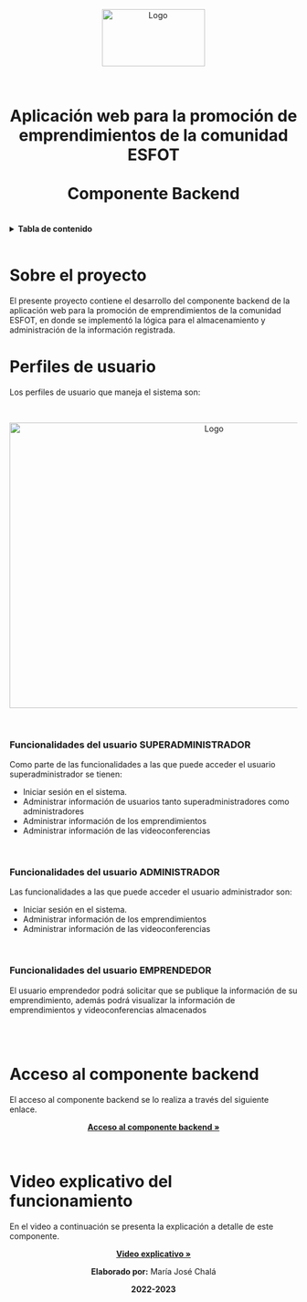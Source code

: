 <p align="center">
    <a>
        <img src="https://res.cloudinary.com/dm0qsdpr8/image/upload/v1676925274/emprende/Logo-EmPreNde---ESFOT_ftiitm.png" alt="Logo" width="180" height="100">
    </a>
    <br>
 </p>
<br>
<h1 align="center">
    Aplicación web para la promoción de emprendimientos de la comunidad ESFOT<br><br>Componente Backend
</h1>
<br>

<!-- TABLA DE CONTENIDO -->
<details>
    <summary><b>Tabla de contenido</b></summary>
    <br>
  <ol>
      <li>
      <a href="#sobre-el-proyecto">Sobre el proyecto</a>
    </li>
    <li>
      <a href="#perfiles-de-usuario">Perfiles de usuario</a>
      <ul>
        <li><a href="#funcionalidades-del-usuario-superadministrador">Funcionalidades del usuario superadministrador</a></li>
        <li><a href="#funcionalidades-del-usuario-administrador">Funcionalidades del usuario administrador</a></li>
        <li><a href="#funcionalidades-del-usuario-emprendedor">Funcionalidades del usuario emprendedor</a></li>
      </ul>
    </li>
    <li>
      <a href="#acceso-al-componente-backend">Acceso al componente backend</a>
    </li>
    <li>
        <a href="#video-explicativo-del-funcionamiento">Video explicativo del funcionamiento</a>
     </li>
  </ol>
</details>

<br>

# Sobre el proyecto

El presente proyecto contiene el desarrollo del componente backend de la aplicación web para la promoción de emprendimientos de la comunidad ESFOT, en donde se implementó la lógica para el almacenamiento y administración de la información registrada.
<br>

# Perfiles de usuario

Los perfiles de usuario que maneja el sistema son: 

<br>
<p align="center">
    <a>
        <img src="https://res.cloudinary.com/dm0qsdpr8/image/upload/v1676952977/github_emprende/Captura_de_pantalla_1276_n0xsxj.png" alt="Logo" width="700"         height="500">
    </a>
 </p>
<br>

### Funcionalidades del usuario SUPERADMINISTRADOR

Como parte de las funcionalidades a las que puede acceder el usuario superadministrador se tienen:
<br>
<ul>
    <li>Iniciar sesión en el sistema.</li>
    <li>Administrar información de usuarios tanto superadministradores como administradores</li>
    <li>Administrar información de los emprendimientos</li>
    <li>Administrar información de las videoconferencias</li>
</ul>
<br>

### Funcionalidades del usuario ADMINISTRADOR

Las funcionalidades a las que puede acceder el usuario administrador son:
<br>
<ul>
    <li>Iniciar sesión en el sistema.</li>
    <li>Administrar información de los emprendimientos</li>
    <li>Administrar información de las videoconferencias</li>
</ul>
<br>

### Funcionalidades del usuario EMPRENDEDOR

El usuario emprendedor podrá solicitar que se publique la información de su emprendimiento, además podrá visualizar la información de emprendimientos y videoconferencias almacenados 

<br>
<br>

# Acceso al componente backend

El acceso al componente backend se lo realiza a través del siguiente enlace.
<br>
<p align="center"><a href="https://backend-emprende.herokuapp.com/comision-emprende" target="_blank"><strong>Acceso al componente backend »</strong></a></p>
<br>

 # Video explicativo del funcionamiento

En el video a continuación se presenta la explicación a detalle de este componente.
<br>
<p align="center"><a href="https://youtu.be/DjzVY0aQY88" target="_blank"><strong>Video explicativo »</strong></a></p>

<p align="center"><b>Elaborado por:</b> María José Chalá</p>
<p align="center"><b>2022-2023</b></p>
<br>



